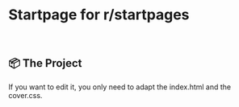 # 
<h1 align="left">
   Startpage for r/startpages
</h1>
<br>

## 📦 The Project

If you want to edit it, you only need to adapt the index.html and the cover.css.
